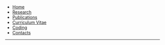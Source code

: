 <!-- docs/_sidebar.md -->

* [Home](/)
* [Research](/pages/research.md)
* [Publications](/pages/publications/README.md)
* [Curriculum Vitae](/pages/cv.md)
* [Coding](/pages/coding/README.md)
* [Contacts](/pages/contacts.md)

---
<!--* Optical Imaging </br>
* [Projects](/pages/projects.md)

  * [Retinotopy](/RetinoProj/README.md)
  * [Decoding](decoding.md)
  * [Ort Decoding](https://github.com/giacomox/OrtDiscrimination/blob/master/README.md)


* Site
  * [Developer](/Develope_site.md)


   * [Vasculature segmentation](https://gitlab.com/nicstrisc/B-COSFIRE-MATLAB) -->
